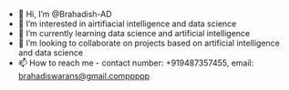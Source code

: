 - 👋 Hi, I’m @Brahadish-AD
- 👀 I’m interested in airtifiacial intelligence and data science
- 🌱 I’m currently learning data science and artificial intelligence
- 💞️ I’m looking to collaborate on projects based on artificial intelligence and data science
- 📫 How to reach me - contact number: +919487357455, email: brahadiswarans@gmail.comppppp

<!---
Brahadish-AD/Brahadish-AD is a ✨ special ✨ repository because its `README.md` (this file) appears on your GitHub profile.
You can click the Preview link to take a look at your changes.
--->
